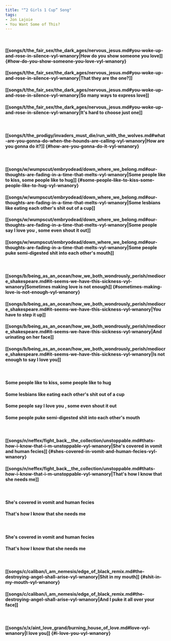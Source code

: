 ```yaml
---
title: "“2 Girls 1 Cup” Song"
tags:
- Jon Lajoie
- You Want Some of This?
---
```

&nbsp;
#### [[songs/t/the_fair_sex/the_dark_ages/nervous_jesus.md#you-woke-up-and-rose-in-silence-vyl-wnanory|How do you show someone you love]] {#how-do-you-show-someone-you-love-vyl-wnanory}
#### [[songs/t/the_fair_sex/the_dark_ages/nervous_jesus.md#you-woke-up-and-rose-in-silence-vyl-wnanory|That they are the one?]]
#### [[songs/t/the_fair_sex/the_dark_ages/nervous_jesus.md#you-woke-up-and-rose-in-silence-vyl-wnanory|So many ways to express love]]
#### [[songs/t/the_fair_sex/the_dark_ages/nervous_jesus.md#you-woke-up-and-rose-in-silence-vyl-wnanory|It's hard to choose just one]]
&nbsp;
#### [[songs/t/the_prodigy/invaders_must_die/run_with_the_wolves.md#what-are-you-gonna-do-when-the-hounds-are-calling-vyl-wnanory|How are you gonna do it?]] {#how-are-you-gonna-do-it-vyl-wnanory}
&nbsp;
#### [[songs/w/wumpscut/embryodead/down_where_we_belong.md#our-thoughts-are-fading-in-a-time-that-melts-vyl-wnanory|Some people like to kiss, some people like to hug]] {#some-people-like-to-kiss-some-people-like-to-hug-vyl-wnanory}
#### [[songs/w/wumpscut/embryodead/down_where_we_belong.md#our-thoughts-are-fading-in-a-time-that-melts-vyl-wnanory|Some lesbians like eating each other's shit out of a cup]]
#### [[songs/w/wumpscut/embryodead/down_where_we_belong.md#our-thoughts-are-fading-in-a-time-that-melts-vyl-wnanory|Some people say  I love you , some even shout it out]]
#### [[songs/w/wumpscut/embryodead/down_where_we_belong.md#our-thoughts-are-fading-in-a-time-that-melts-vyl-wnanory|Some people puke semi-digested shit into each other's mouth]]
&nbsp;
#### [[songs/b/being_as_an_ocean/how_we_both_wondrously_perish/mediocre_shakespeare.md#it-seems-we-have-this-sickness-vyl-wnanory|Sometimes making love is not enough]] {#sometimes-making-love-is-not-enough-vyl-wnanory}
#### [[songs/b/being_as_an_ocean/how_we_both_wondrously_perish/mediocre_shakespeare.md#it-seems-we-have-this-sickness-vyl-wnanory|You have to step it up]]
#### [[songs/b/being_as_an_ocean/how_we_both_wondrously_perish/mediocre_shakespeare.md#it-seems-we-have-this-sickness-vyl-wnanory|And urinating on her face]]
#### [[songs/b/being_as_an_ocean/how_we_both_wondrously_perish/mediocre_shakespeare.md#it-seems-we-have-this-sickness-vyl-wnanory|Is not enough to say  I love you]]
&nbsp;
#### Some people like to kiss, some people like to hug
#### Some lesbians like eating each other's shit out of a cup
#### Some people say  I love you , some even shout it out
#### Some people puke semi-digested shit into each other's mouth
&nbsp;
#### [[songs/n/neffex/fight_back__the_collection/unstoppable.md#thats-how-i-know-that-i-m-unstoppable-vyl-wnanory|She's covered in vomit and human fecies]] {#shes-covered-in-vomit-and-human-fecies-vyl-wnanory}
#### [[songs/n/neffex/fight_back__the_collection/unstoppable.md#thats-how-i-know-that-i-m-unstoppable-vyl-wnanory|That's how I know that she needs me]]
&nbsp;
#### She's covered in vomit and human fecies
#### That's how I know that she needs me
&nbsp;
#### She's covered in vomit and human fecies
#### That's how I know that she needs me
&nbsp;
#### [[songs/c/caliban/i_am_nemesis/edge_of_black_remix.md#the-destroying-angel-shall-arise-vyl-wnanory|Shit in my mouth]] {#shit-in-my-mouth-vyl-wnanory}
#### [[songs/c/caliban/i_am_nemesis/edge_of_black_remix.md#the-destroying-angel-shall-arise-vyl-wnanory|And I puke it all over your face]]
&nbsp;
#### [[songs/x/x/aint_love_grand/burning_house_of_love.md#love-vyl-wnanory|I love you]] {#i-love-you-vyl-wnanory}
